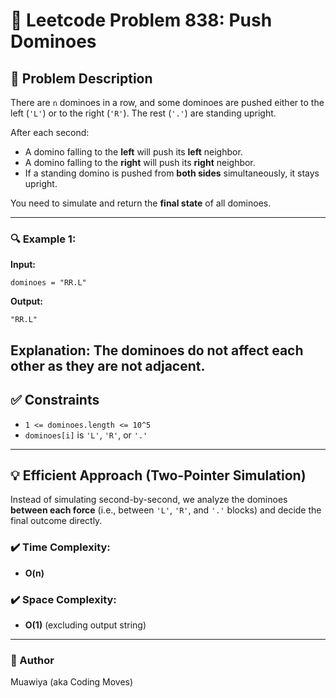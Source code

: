 # 🚧 Leetcode Problem 838: Push Dominoes

## 📝 Problem Description

There are `n` dominoes in a row, and some dominoes are pushed either to the left (`'L'`) or to the right (`'R'`). The rest (`'.'`) are standing upright.

After each second:
- A domino falling to the **left** will push its **left** neighbor.
- A domino falling to the **right** will push its **right** neighbor.
- If a standing domino is pushed from **both sides** simultaneously, it stays upright.

You need to simulate and return the **final state** of all dominoes.

---

### 🔍 Example 1:

**Input:**
```
dominoes = "RR.L"
```
**Output:**
```
"RR.L"
```
**Explanation:** The dominoes do not affect each other as they are not adjacent.
---

## ✅ Constraints

- `1 <= dominoes.length <= 10^5`
- `dominoes[i]` is `'L'`, `'R'`, or `'.'`

---

## 💡 Efficient Approach (Two-Pointer Simulation)

Instead of simulating second-by-second, we analyze the dominoes **between each force** (i.e., between `'L'`, `'R'`, and `'.'` blocks) and decide the final outcome directly.

### ✔️ Time Complexity:
- **O(n)**

### ✔️ Space Complexity:
- **O(1)** (excluding output string)

---
### 💬 Author
Muawiya (aka Coding Moves)
